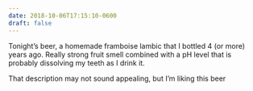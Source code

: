 ```yaml
---
date: 2018-10-06T17:15:10-0600
draft: false
---
```




Tonight’s beer, a homemade framboise lambic that I bottled 4 (or more) years ago. Really strong fruit smell combined with a pH level that is probably dissolving my teeth as I drink it.

That description may not sound appealing, but I’m liking this beer



